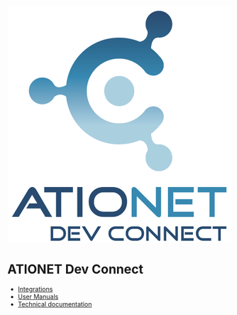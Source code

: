 ![ationetlogo](Content/Images/LogoDEVCONNECT.png) 
# ATIONET Dev Connect


- [Integrations](README_Integration.md)
- [User Manuals](README_UserManuals.md)
- [Technical documentation](README_TechnicalDocumentation.md)
